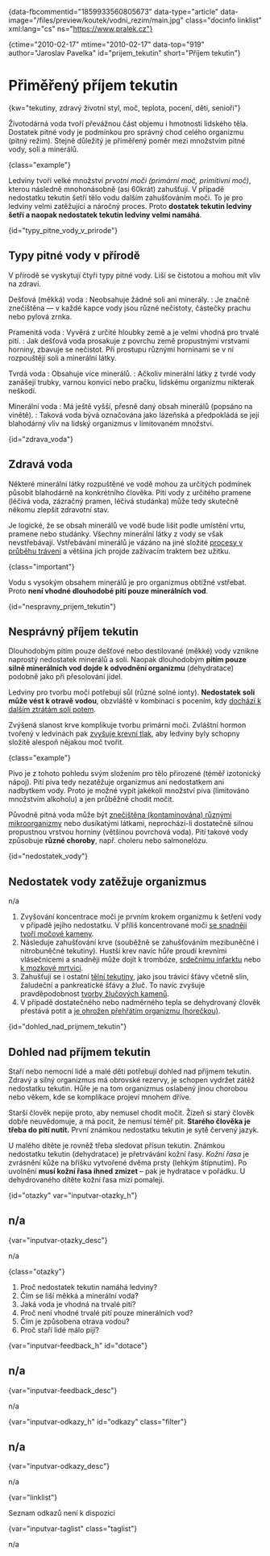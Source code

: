 
{data-fbcommentid="1859933560805673" data-type="article" data-image="/files/preview/koutek/vodni_rezim/main.jpg" class="docinfo linklist" xml:lang="cs" ns="https://www.pralek.cz"}

{ctime="2010-02-17" mtime="2010-02-17" data-top="919" author="Jaroslav Pavelka" id="prijem_tekutin" short="Příjem tekutin"}

# Přiměřený příjem tekutin

{kw="tekutiny, zdravý životní styl, moč, teplota, pocení, děti, senioři"}

Životodárná voda tvoří převážnou část objemu i hmotnosti lidského těla. Dostatek pitné vody je podmínkou pro správný chod celého organizmu (pitný režim). Stejně důležitý je přiměřený poměr mezi množstvím pitné vody, solí a minerálů.

{class="example"}

Ledviny tvoří velké množství _prvotní moči (primární moč, primitivní moč)_, kterou následně mnohonásobně (asi 60krát) zahušťují. V případě nedostatku tekutin šetří tělo vodu dalším zahušťováním moči. To je pro ledviny velmi zatěžující a náročný proces. Proto **dostatek tekutin ledviny šetří a naopak nedostatek tekutin ledviny velmi namáhá**.

{id="typy\_pitne\_vody\_v\_prirode"}

## Typy pitné vody v přírodě

V přírodě se vyskytují čtyři typy pitné vody. Liší se čistotou a mohou mít vliv na zdraví.

Dešťová (měkká) voda
:   Neobsahuje žádné soli ani minerály.
:   Je značně znečištěna — v každé kapce vody jsou různé nečistoty, částečky prachu nebo pylová zrnka.

Pramenitá voda
:   Vyvěrá z určité hloubky země a je velmi vhodná pro trvalé pití.
:   Jak dešťová voda prosakuje z povrchu země propustnými vrstvami horniny, zbavuje se nečistot. Při prostupu různými horninami se v ní rozpouštějí soli a minerální látky.

Tvrdá voda
:   Obsahuje více minerálů.
:   Ačkoliv minerální látky z tvrdé vody zanášejí trubky, varnou konvici nebo pračku, lidskému organizmu nikterak neškodí.

Minerální voda
:   Má ještě vyšší, přesně daný obsah minerálů (popsáno na vinětě).
:   Taková voda bývá označována jako lázeňská a předpokládá se její blahodárný vliv na lidský organizmus v limitovaném množství.

{id="zdrava_voda"}

## Zdravá voda

Některé minerální látky rozpuštěné ve vodě mohou za určitých podmínek působit blahodárně na konkrétního člověka. Pití vody z určitého pramene (léčivá voda, zázračný pramen, léčivá studánka) může tedy skutečně někomu zlepšit zdravotní stav.

Je logické, že se obsah minerálů ve vodě bude lišit podle umístění vrtu, pramene nebo studánky. Všechny minerální látky z vody se však nevstřebávají. Vstřebávání minerálů je vázáno na jiné složité [procesy v průběhu trávení][1] a většina jich projde zažívacím traktem bez užitku.

{class="important"}

Vodu s vysokým obsahem minerálů je pro organizmus obtížné vstřebat. Proto **není vhodné dlouhodobé pití pouze minerálních vod**.

{id="nespravny\_prijem\_tekutin"}

## Nesprávný příjem tekutin

Dlouhodobým pitím pouze dešťové nebo destilované (měkké) vody vznikne naprostý nedostatek minerálů a solí. Naopak dlouhodobým **pitím pouze silně minerálních vod dojde k odvodnění organizmu** (dehydratace) podobně jako při přesolování jídel.

Ledviny pro tvorbu moči potřebují sůl (různé solné ionty). **Nedostatek solí může vést k otravě vodou**, obzvláště v kombinaci s pocením, kdy [dochází k dalším ztrátám solí potem][2].

Zvýšená slanost krve komplikuje tvorbu primární moči. Zvláštní hormon tvořený v ledvinách pak [zvyšuje krevní tlak][3], aby ledviny byly schopny složitě alespoň nějakou moč tvořit.

{class="example"}

Pivo je z tohoto pohledu svým složením pro tělo přirozené (téměř izotonický nápoj). Pití piva tedy nezatěžuje organizmus ani nedostatkem ani nadbytkem vody. Proto je možné vypít jakékoli množství piva (limitováno množstvím alkoholu) a jen průběžně chodit močit.

Původně pitná voda může být [znečištěna (kontaminována) různými mikroorganizmy][4] nebo dusíkatými látkami, neprochází-li dostatečně silnou propustnou vrstvou horniny (většinou povrchová voda). Pití takové vody způsobuje **různé choroby**, např. choleru nebo salmonelózu.

{id="nedostatek_vody"}

## Nedostatek vody zatěžuje organizmus

n/a

  1. Zvyšování koncentrace moči je prvním krokem organizmu k šetření vody v případě jejího nedostatku. V příliš koncentrované moči [se snadněji tvoří močové kameny][5].
  2. Následuje zahušťování krve (souběžně se zahušťováním mezibuněčné i nitrobuněčné tekutiny). Hustší krev navíc hůře proudí krevními vlásečnicemi a snadněji může dojít k trombóze, [srdečnímu infarktu][6] nebo [k mozkové mrtvici][7].
  3. Zahušťují se i ostatní [tělní tekutiny][1], jako jsou trávicí šťávy včetně slin, žaludeční a pankreatické šťávy a žluč. To navíc zvyšuje pravděpodobnost [tvorby žlučových kamenů][8].
  4. V případě dostatečného nebo nadměrného tepla se dehydrovaný člověk přestává potit a [je ohrožen přehřátím organizmu (horečkou)][2].

{id="dohled\_nad\_prijmem_tekutin"}

## Dohled nad příjmem tekutin

Staří nebo nemocní lidé a malé děti potřebují dohled nad příjmem tekutin. Zdravý a silný organizmus má obrovské rezervy, je schopen vydržet zátěž nedostatku tekutin. Hůře je na tom organizmus oslabený jinou chorobou nebo věkem, kde se komplikace projeví mnohem dříve.

Starší člověk nepije proto, aby nemusel chodit močit. Žízeň si starý člověk dobře neuvědomuje, a má pocit, že nemusí téměř pít. **Starého člověka je třeba do pití nutit.** První známkou nedostatku tekutin je sytě červený jazyk.

U malého dítěte je rovněž třeba sledovat přísun tekutin. Známkou nedostatku tekutin (dehydratace) je přetrvávání kožní řasy. _Kožní řasa_ je zvrásnění kůže na bříšku vytvořené dvěma prsty (lehkým štípnutím). Po uvolnění **musí kožní řasa ihned zmizet** – pak je hydratace v pořádku. U dehydrovaného dítěte kožní řasa mizí pomaleji.

{id="otazky" var="inputvar-otazky_h"}

## n/a

{var="inputvar-otazky_desc"}

n/a

{class="otazky"}

  1. Proč nedostatek tekutin namáhá ledviny?
  2. Čím se liší měkká a minerální voda?
  3. Jaká voda je vhodná na trvalé pití?
  4. Proč není vhodné trvalé pití pouze minerálních vod?
  5. Čím je způsobena otrava vodou?
  6. Proč staří lidé málo pijí?

{var="inputvar-feedback_h" id="dotace"}

## n/a

{var="inputvar-feedback_desc"}

n/a

{var="inputvar-odkazy_h" id="odkazy" class="filter"}

## n/a

{var="inputvar-odkazy_desc"}

n/a

{var="linklist"}

Seznam odkazů není k dispozici

{var="inputvar-taglist" class="taglist"}

n/a

 [1]: zdrave_traveni
 [2]: teplota
 [3]: krevni_tlak
 [4]: bakterie
 [5]: mocove_kameny
 [6]: srdecni_infarkt
 [7]: mrtvice
 [8]: zlucove_kameny

